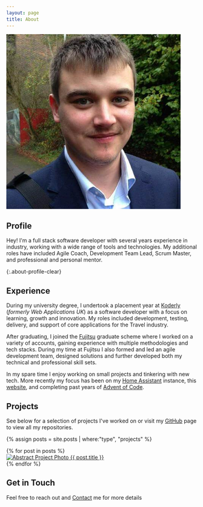 ```yaml
---
layout: page
title: About
---
```


<div class="about-profile-page">
    <img class="about-profile-img" src="/assets/images/profile.jpg" alt="Profile Picture">
    <div class="about-profile-text">
        <h2>Profile</h2>
        <p>Hey! I'm a full stack software developer with several years experience in industry, working with a wide range of tools and technologies. My additional roles have included Agile Coach, Development Team Lead, Scrum Master, and professional and personal mentor.</p>
    </div>
</div>

{:.about-profile-clear}

## Experience

During my university degree, I undertook a placement year at [Koderly][koderly] (*formerly Web Applications UK*) as a software developer with a focus on learning, growth and innovation. My roles included development, testing, delivery, and support of core applications for the Travel industry.

After graduating, I joined the [Fujitsu][fujitsu] graduate scheme where I worked on a variety of accounts, gaining experience with multiple methodologies and tech stacks. During my time at Fujitsu I also formed and led an agile development team, designed solutions and further developed both my technical and professional skill sets.

In my spare time I enjoy working on small projects and tinkering with new tech. More recently my focus has been on my [Home Assistant][ha] instance, this [website][samwelek], and completing past years of [Advent of Code][aoc].

## Projects

See below for a selection of projects I've worked on or visit my [GitHub][github] page to view all my repositories.

{% assign posts = site.posts | where:"type", "projects" %}

<div class="post-card-container">
    {% for post in posts %}
    <div class="post-card">
     <a href="{{ site.baseurl }}{{ post.url }}">
        <img class="post-cover" alt="Abstract Project Photo" src="/assets/images{{ post.url }}{{ post.cover }}"/>
       {{ post.title }}
       </a>
    </div>
    {% endfor %}
</div>

## Get in Touch

Feel free to reach out and [Contact][contact] me for more details

[koderly]: https://www.koder.ly/
[fujitsu]: https://www.fujitsu.com/uk/

[ha]: https://github.com/tiberiushunter/hassio-config/
[samwelek]: https://github.com/tiberiushunter/samwelek.co.uk/
[aoc]: https://github.com/tiberiushunter/advent-of-code/
[github]: https://github.com/tiberiushunter/

[contact]: /contact/
